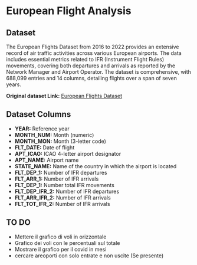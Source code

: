 # European Flight Analysis

## Dataset

The European Flights Dataset from 2016 to 2022 provides an extensive record of air traffic activities across various European airports. The data includes essential metrics related to IFR (Instrument Flight Rules) movements, covering both departures and arrivals as reported by the Network Manager and Airport Operator. The dataset is comprehensive, with 688,099 entries and 14 columns, detailing flights over a span of seven years.

**Original dataset Link:** [European Flights Dataset](https://www.kaggle.com/datasets/umerhaddii/european-flights-dataset)

## Dataset Columns

- **YEAR:** Reference year
- **MONTH_NUM:** Month (numeric)
- **MONTH_MON:** Month (3-letter code)
- **FLT_DATE:** Date of flight
- **APT_ICAO:** ICAO 4-letter airport designator
- **APT_NAME:** Airport name
- **STATE_NAME:** Name of the country in which the airport is located
- **FLT_DEP_1:** Number of IFR departures
- **FLT_ARR_1:** Number of IFR arrivals
- **FLT_DEP_1:** Number total IFR movements
- **FLT_DEP_IFR_2:** Number of IFR departures
- **FLT_ARR_IFR_2:** Number of IFR arrivals
- **FLT_TOT_IFR_2:** Number of IFR arrivals

## TO DO
- Mettere il grafico di voli in orizzontale
- Grafico dei voli con le percentuali sul totale
- Mostrare il grafico per il covid in mesi
- cercare areoporti con solo entrate e non uscite (Se presente)